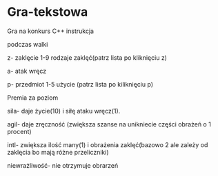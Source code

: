 # Gra-tekstowa
Gra na konkurs C++
instrukcja

podczas walki

z- zaklęcie
    1-9 rodzaje zaklęć(patrz lista po kliknięciu z)

a- atak wręcz

p- przedmiot
  1-5 użycie (patrz lista po kiliknięciu p)


Premia za poziom

sila- daje życie(10) i siłę ataku wręcz(1).

agil- daje zręczność (zwiększa szanse na unikniecie części obrażeń o 1 procent)

intl- zwiększa ilość many(1) i obrażenia zaklęć(bazowo 2 ale zależy od zaklęcia bo mają różne przeliczniki)

niewrażliwość- nie otrzymuje obrarzeń
